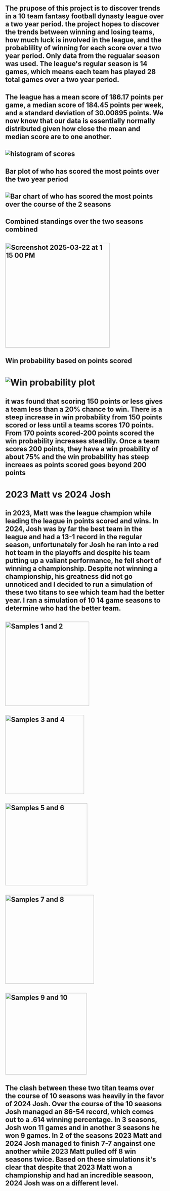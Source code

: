 ## The prupose of this project is to discover trends in a 10 team fantasy football dynasty league over a two year period. the project hopes to discover the trends between winning and losing teams, how much luck is involved in the league, and the probablility of winning for each score over a two year period. Only data from the regualar season was used. The league's regular season is 14 games, which means each team has played 28 total games over a two year period. 
## The league has a mean score of 186.17 points per game, a median score of 184.45 points per week, and a standard deviation of 30.00895 points. We now know that our data is essentially normally distributed given how close the mean and median score are to one another.  
## ![histogram of scores](https://github.com/user-attachments/assets/6572090e-f1b8-4098-8c93-ee6cde3c1f45) 
## Bar plot of who has scored the most points over the two year period 
## ![Bar chart of who has scored the most points over the course of the 2 seasons](https://github.com/user-attachments/assets/62651394-4dcd-44ab-b67c-60543df4eeb2)  
## Combined standings over the two seasons combined
## <img width="330" alt="Screenshot 2025-03-22 at 1 15 00 PM" src="https://github.com/user-attachments/assets/67c53d48-0f68-4c3c-bd36-b9ad32a0191c" />

## Win probability based on points scored 
# ![Win probability plot](https://github.com/user-attachments/assets/92fe7031-1c1e-428d-8083-a52fcb890ef5)
## it was found that scoring 150 points or less gives a team less than a 20% chance to win. There is a steep increase in win probability from 150 points scored or less until a teams scores 170 points. From 170 points scored-200 points scored the win probability increases steadlily. Once a team scores 200 points, they have a win proability of about 75% and the win probability has steep increaes as points scored goes beyond 200 points 

# 2023 Matt vs 2024 Josh 
## in 2023, Matt was the league champion while leading the league in points scored and wins. In 2024, Josh was by far the best team in the league and had a 13-1 record in the regular season, unfortunately for Josh he ran into a red hot team in the playoffs and despite his team putting up a valiant performance, he fell short of winning a championship. Despite not winning a championship, his greatness did not go unnoticed and I decided to run a simulation of these two titans to see which team had the better year. I ran a simulation of 10 14 game seasons to determine who had the better team.  
## <img width="265" alt="Samples 1 and 2" src="https://github.com/user-attachments/assets/bf564c0c-2321-40d8-ae96-b298288332cc" />

## <img width="249" alt="Samples 3 and 4" src="https://github.com/user-attachments/assets/61786342-1b7a-4494-96b0-f6e9ca05eaf2" />

## <img width="259" alt="Samples 5 and 6" src="https://github.com/user-attachments/assets/ef362532-2c9c-4f4d-9a31-f5d6c2ea2bb7" />

## <img width="280" alt="Samples 7 and 8" src="https://github.com/user-attachments/assets/b005ac7d-71a6-4c58-9846-674d42c350a1" />

## <img width="257" alt="Samples 9 and 10" src="https://github.com/user-attachments/assets/c1165185-04de-406c-883e-aee790943bd7" />
## The clash between these two titan teams over the course of 10 seasons was heavily in the favor of 2024 Josh. Over the course of the 10 seasons Josh managed an 86-54 record, which comes out to a .614 winning percentage. In 3 seasons, Josh won 11 games and in another 3 seasons he won 9 games. In 2 of the seasons 2023 Matt and 2024 Josh managed to finish 7-7 angainst one another while 2023 Matt pulled off 8 win seasons twice. Based on these simulations it's clear that despite that 2023 Matt won a championship and had an incredible seasoon, 2024 Josh was on a different level. 
